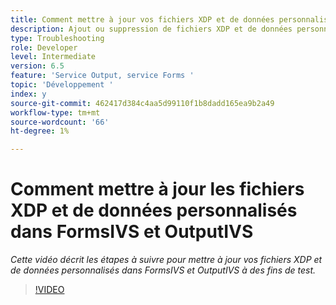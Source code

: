 ```yaml
---
title: Comment mettre à jour vos fichiers XDP et de données personnalisés dans FormsIVS et OutputIVS à des fins de test
description: Ajout ou suppression de fichiers XDP et de données personnalisés dans FormsIVS et OutputIVS
type: Troubleshooting
role: Developer
level: Intermediate
version: 6.5
feature: 'Service Output, service Forms '
topic: 'Développement '
index: y
source-git-commit: 462417d384c4aa5d99110f1b8dadd165ea9b2a49
workflow-type: tm+mt
source-wordcount: '66'
ht-degree: 1%

---
```



# Comment mettre à jour les fichiers XDP et de données personnalisés dans FormsIVS et OutputIVS

*Cette vidéo décrit les étapes à suivre pour mettre à jour vos fichiers XDP et de données personnalisés dans FormsIVS et OutputIVS à des fins de test.*

>[!VIDEO](https://video.tv.adobe.com/v/335513?quality=9&learn=on)
